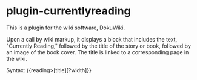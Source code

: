 # plugin-currentlyreading

This is a plugin for the wiki software, DokuWiki.

Upon a call by wiki markup, it displays a block that includes the text, "Currently Reading,"
followed by the title of the story or book, followed by an image of the book cover. The title is
linked to a corresponding page in the wiki.

Syntax: {{reading>[title][?width]}}


